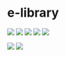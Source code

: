 # e-library



![](https://img.shields.io/github/languages/count/kuldeep3/e-Library)
![](https://img.shields.io/github/languages/code-size/kuldeep3/e-Library)
![](https://img.shields.io/github/repo-size/kuldeep3/e-Library)
![](https://img.shields.io/github/issues/kuldeep3/e-Library)
![](https://img.shields.io/github/issues-pr/kuldeep3/e-Library)

![](https://img.shields.io/github/last-commit/kuldeep3/e-Library)
![](https://img.shields.io/github/contributors/kuldeep3/e-Library)


